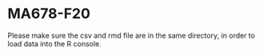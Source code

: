 # MA678-F20
Please make sure the csv and rmd file are in the same directory, in order to load data into the R console.
